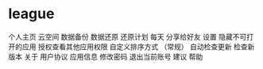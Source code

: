 # league  
个人主页
云空间
    数据备份
    数据还原
    还原计划 每天
分享给好友
设置
    隐藏不可打开的应用
    授权查看其他应用权限
    自定义排序方式
（常规）
    自动检查更新
    检查新版本
    关于
    用户协议
    应用信息
    修改密码
    退出当前账号
建议
帮助